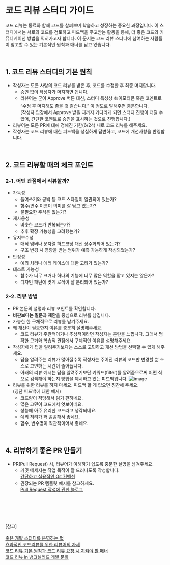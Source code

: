 # 코드 리뷰 스터디 가이드

코드 리뷰는 동료와 함께 코드를 살펴보며 학습하고 성장하는 중요한 과정입니다. 이 스터디에서는 서로의 코드를 검토하고 피드백을 주고받는 활동을 통해, 더 좋은 코드와 커뮤니케이션 방법을 익혀가고자 합니다. 이 문서는 코드 리뷰 스터디에 참여하는 사람들이 참고할 수 있는 기본적인 원칙과 매너를 담고 있습니다.

<br>

## 1. 코드 리뷰 스터디의 기본 원칙


- 작성자는 모든 사람의 코드 리뷰를 받은 후, 코드를 수정한 후 최종 머지합니다.
  - 승인 없이 작성자가 머지하면 됩니다. 
  - 리뷰어는 굳이 Approve 버튼 대신, 스터디 특성상 👍이모티콘 혹은 코멘트로 “수정 후 머지해도 좋을 것 같습니다.” 이 정도로 말해주면 충분합니다. <br>
    (작성자 입장에서 Approve 받을 때까지 기다리게 되면 스터디 진행이 더딜 수 있어, 간단한 코멘트로 승인을 표시하는 것으로 진행합니다.)
- 리뷰어는 모든 PR에 대해 정해진 기한(6/24) 내로 코드 리뷰를 해주세요.
- 작성자는 코드 리뷰에 대한 피드백을 성실하게 답변하고, 코드에 개선사항을 반영합니다.

<br>

## 2. 코드 리뷰할 때의 체크 포인트

### 2-1. 어떤 관점에서 리뷰할까?

- 가독성
  - 들여쓰기와 공백 등 코드 스타일이 일관되어 있는가?
  - 함수/변수 이름이 의미를 잘 담고 있는가?
  - 불필요한 주석은 없는가?
- 재사용성
  - 비슷한 코드가 반복되는가?
  - 추후 확장 가능성을 고려했는가?
- 유지보수성
  - 매직 넘버나 문자열 하드코딩 대신 상수화되어 있는가?
  - 구조 변경 시 영향을 받는 범위가 예측 가능하게 작성되었는가?
- 안정성
  - 예외 처리나 에러 케이스에 대한 고려가 있는가?
- 테스트 가능성
  - 함수가 너무 크거나 하나의 기능에 너무 많은 역할을 맡고 있지는 않은가?
  - 디자인 패턴에 맞게 로직이 잘 분리되어 있는가?


### 2-2. 리뷰 방법


- PR 본문의 설명과 리뷰 포인트를 확인합니다.
- **비판보다는 질문과 제안**을 중심으로 리뷰를 남깁니다.
- 가능한 한 구체적으로 리뷰를 남겨주세요.
- 왜 개선이 필요한지 이유를 충분히 설명해주세요.
  - 코드 리뷰가 주관적이거나 추상적이라면 작성자는 혼란을 느낍니다. 그래서 명확한 근거와 학습적 관점에서 구체적인 이유를 설명해주세요.
- 작성자에게 답을 알려주기보다는 스스로 고민하고 개선 방법을 선택할 수 있게 해주세요.
  - 답을 알려주는 리뷰가 많아질수록 작성자는 주어진 리뷰의 코드만 변경할 뿐 스스로 고민하는 시간이 줄어듭니다.
  - 아래의 리뷰 예시는 답을 알려주기보단 키워드(filter)를 알려줌으로써 어떤 식으로 검색해야 하는지 방법을 제시하고 있는 피드백입니다.
![image](https://github.com/user-attachments/assets/e95350bd-644f-43dd-80b5-720f6854e174)
- 리뷰를 위한 리뷰를 하지 마세요. 피드백 할 게 없으면 칭찬해 주세요. <br>
  (칭찬 피드백에 대한 예시)
  - 코드량이 적당해서 읽기 편하네요.
  - 많은 고민이 코드에서 엿보이네요.
  - 성능에 아주 유리한 코드라고 생각되네요.
  - 예외 처리가 꽤 꼼꼼해서 좋네요.
  - 함수, 변수명이 직관적이어서 좋네요.

<br>

## 4. 리뷰하기 좋은 PR 만들기


- PR(Pull Request) 시, 리뷰어가 이해하기 쉽도록 충분한 설명을 남겨주세요.
  - 커밋 메세지는 작업 목적이 잘 드러나도록 작성합니다. <br>
    [간단하고 실용적인 Git 컨벤션](https://chaechae.life/blog/simplified-git-conventions#google_vignette)
  - 권장되는 PR 템플릿 예시를 참고하세요. <br>
    [Pull Request 작성에 관한 블로그](https://github.com/rfzzp9/android-study-1st/edit/main/README.md)


<br>
<br>
<br>
<br>

[참고] <br><br>
[좋은 개발 스터디를 운영하는 법](https://yozm.wishket.com/magazine/detail/1593/) <br>
[효과적인 코드리뷰를 위한 리뷰어의 자세](https://tech.kakao.com/posts/498) <br>
[코드 리뷰 기본 원칙과 코드 리뷰 요청 시 지켜야 할 매너](https://github.com/meshkorea/front-end-engineering/blob/main/conventions/code-review/index.md) <br>
[코드 리뷰 in 뱅크샐러드 개발 문화](https://blog.banksalad.com/tech/banksalad-code-review-culture/)
